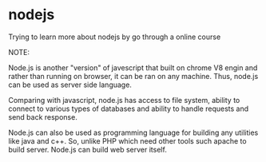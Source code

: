 # nodejs

Trying to learn more about nodejs by go through a online course


NOTE:

Node.js is another "version" of javescript that built on chrome V8 engin and rather than running on browser, it can be ran on any machine. Thus, node.js can be used as server side language. 

Comparing with javascript, node.js has access to file system, ability to connect to various types of databases and ability to handle requests and send back response. 

Node.js can also be used as programming language for building any utilities like java and c++. So, unlike PHP which need other tools such apache to build server. Node.js can build web server itself.